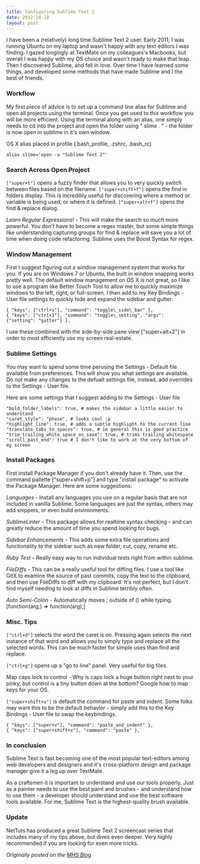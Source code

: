 ```yaml
---
title: Configuring Sublime Text 2
date: 2012-10-18
layout: post
---
```

I have been a (relatively) long time Sublime Text 2 user. Early 2011, I was running Ubuntu on my laptop and wasn't happy with any text editors I was finding. I gazed longingly at TextMate on my colleagues's Macbooks, but overall I was happy with my OS choice and wasn't ready to make that leap. Then I discovered Sublime, and fell in love. Over time I have learned some things, and developed some methods that have made Sublime and I the best of friends.

### Workflow

My first piece of advice is to set up a command line alias for Sublime and open all projects using the terminal. Once you get used to this workflow you will be more efficient. Using the terminal along with an alias, one simply needs to cd into the project and open the folder using " slime . " - the folder is now open in sublime in it's own window.

OS X alias placed in profile (.bash\_profile, .zshrc, .bash\_rc)

    alias slime='open -a "Sublime Text 2"'

### Search Across Open Project

`["super+t"]` opens a fuzzy finder that allows you to very quickly switch between files based on the filename. `["super+shift+f"]` opens the find in folders display. This is incredibly useful for discovering where a method or variable is being used, or where it is defined. `["super+alt+f"]` opens the find & replace dialog.

<em>Learn Regular Expressions!</em> - This will make the search so much more powerful. You don't have to become a regex master, but some simple things like understanding capturing groups for find & replace will save you a lot of time when doing code refactoring. Sublime uses the Boost Syntax for regex.

### Window Management

First I suggest figuring out a window management system that works for you. If you are on Windows 7 or Ubuntu, the built in window snapping works pretty well. The default window management on OS X is not great, so I like to use a program like Better Touch Tool to allow me to quickly maximize windows to the left, right, or full-screen. I then add to my Key Bindings - User file settings to quickly hide and expand the sidebar and gutter.

    { "keys": ["ctrl+s"], "command": "toggle\_side\_bar" }, 
    { "keys": ["ctrl+1"], "command": "toggle\_setting", "args": {"setting": "gutter"} },

I use these combined with the side-by-side pane view ["super+alt+2"] in order to most efficiently use my screen real-estate.

### Sublime Settings

You may want to spend some time perusing the Settings - Default file available from preferences. This will show you what settings are available. Do not make any changes to the defualt settings file, instead, add overrides to the Settings - User file.

Here are some settings that I suggest adding to the Settings - User file

    "bold_folder_labels": true, # makes the sidebar a little easier to understand
    "caret_style": "phase", # looks cool :p
    "highlight_line": true, # adds a subtle highlight to the current line
    "translate_tabs_to_spaces": true, # in general this is good practice
    "trim_trailing_white_space_on_save": true, # trims trailing whitespace
    "scroll_past_end": true # I don't like to work at the very bottom of my screen

### Install Packages

First install Package Manager if you don't already have it. Then, use the command pallette ["super+shift+p"] and type "install package" to activate the Package Manager. Here are some suggestions:

<em>Languages</em> - Install any languages you use on a regular basis that are not included in vanilla Sublime. Some languages are just the syntax, others may add snippets, or even build environments.

<em>SublimeLinter</em> - This package allows for realtime syntax checking - and can greatly reduce the amount of time you spend looking for bugs.

<em>Sidebar Enhancements</em> - This adds some extra file operations and functionality to the sidebar such as new folder, cut, copy, rename etc.

<em>Ruby Test</em> - Really easy way to run individual tests right from within sublime.

<em>FileDiffs</em> - This can be a really useful tool for diffing files. I use a tool like GitX to examine the source of past commits, copy the text to the clipboard, and then use FileDiffs to diff with my clipboard. It's not perfect, but I don't find myself needing to look at diffs in Sublime terribly often.

<em>Auto Semi-Colon</em> - Automatically moves ; outside of () while typing. [function(arg;) => function(arg);]

### Misc. Tips

`["ctrl+d"]` selects the word the caret is on. Pressing again selects the next instance of that word and allows you to simply type and replace all the selected words. This can be much faster for simple uses than find and replace.

`["ctrl+g"]` opens up a "go to line" panel. Very useful for big files.

Map caps lock to control - Why is caps lock a huge button right next to your pinky, but control is a tiny button down at the bottom? Google how to map keys for your OS.

`["super+shift+v"]` is default the command for paste and indent. Some folks may want this to be the default behavior - simply add this to the Key Bindings - User file to swap the keybindings.

    { "keys": ["super+v"], "command": "paste_and_indent" },
    { "keys": ["super+shift+v"], "command": "paste" },

### In conclusion

Sublime Text is fast becoming one of the most popular text-editors among web developers and designers and it's cross-platform design and package manager give it a leg up over TextMate.

As a craftsmen it is important to understand and use our tools properly. Just as a painter needs to use the best paint and brushes - and understand how to use them - a developer should understand and use the best software tools available. For me, Sublime Text is the highest-quality brush available.

### Update

NetTuts has produced a great Sublime Text 2 screencast series that includes many of my tips above, but dives even deeper. Very highly recommended if you are looking for even more tricks.

<em>Originally posted on the <a href="http://www.mutuallyhuman.com/blog/2012/10/18/configuring-sublime-text-2/">MHS Blog</a></em>
